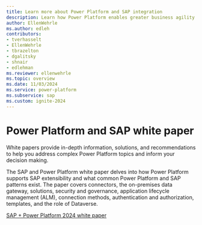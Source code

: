 ```yaml
---
title: Learn more about Power Platform and SAP integration
description: Learn how Power Platform enables greater business agility with apps, automation, web sites, and Copilots that integrate SAP and non-SAP data.
author: EllenWehrle
ms.author: edleh
contributors: 
- tverhasselt
- EllenWehrle
- tbrazelton
- dgalitsky
- shnair
- edlehman
ms.reviewer: ellenwehrle
ms.topic: overview
ms.date: 11/03/2024
ms.service: power-platform
ms.subservice: sap
ms.custom: ignite-2024
---
```


# Power Platform and SAP white paper

White papers provide in-depth information, solutions, and recommendations to help you address complex Power Platform topics and inform your decision making.

The SAP and Power Platform white paper delves into how Power Platform supports SAP extensibility and what common Power Platform and SAP patterns exist. The paper covers connectors, the on-premises data gateway, solutions, security and governance, application lifecycle management (ALM), connection methods, authentication and authorization, templates, and the role of Dataverse.

[SAP + Power Platform 2024 white paper](https://go.microsoft.com/fwlink/?linkid=2294900)

